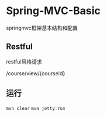 # Spring-MVC-Basic
springmvc框架基本结构和配置

## Restful
restful风格请求

/course/view/{courseId}

## 运行

`mvn clear`
`mvn jetty:run`
